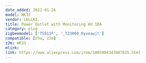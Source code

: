 ```yaml
---
date_added: 2022-01-26
model: WK33
vendor: LELLKI
title: Power Outlet with Monitoring AU 10A
category: plug
zigbeemodel: ['TS011F', '_TZ3000_0yxeawjt']
compatible: [zha, z2m]
z2m: WK33
mlink: 
link: https://www.aliexpress.com/item/1005004343907835.html
---
```

